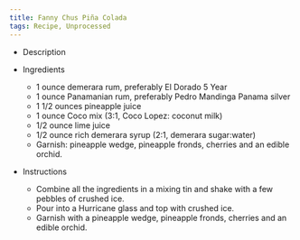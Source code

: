 ```yaml
---
title: Fanny Chus Piña Colada
tags: Recipe, Unprocessed
---
```

- Description

- Ingredients
  - 1 ounce demerara rum, preferably El Dorado 5 Year
  - 1 ounce Panamanian rum, preferably Pedro Mandinga Panama silver
  - 1 1/2 ounces pineapple juice
  - 1 ounce Coco mix (3:1, Coco Lopez: coconut milk)
  - 1/2 ounce lime juice
  - 1/2 ounce rich demerara syrup (2:1, demerara sugar:water)
  - Garnish: pineapple wedge, pineapple fronds, cherries and an edible orchid.
- Instructions
  - Combine all the ingredients in a mixing tin and shake with a few pebbles of crushed ice.
  - Pour into a Hurricane glass and top with crushed ice.
  - Garnish with a pineapple wedge, pineapple fronds, cherries and an edible orchid.

